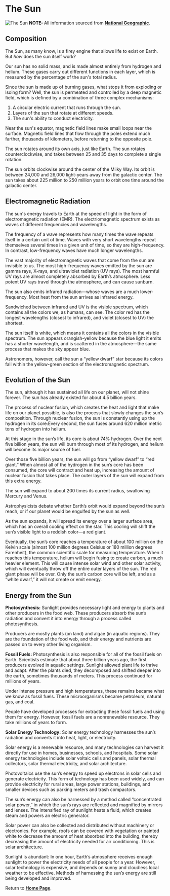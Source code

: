 # The Sun
![The Sun](https://media.nationalgeographic.org/assets/photos/000/290/29094.jpg "The Sun")
**NOTE:** All information sourced from __[National Geographic](https://www.nationalgeographic.org/encyclopedia/sun/)__.

## Composition
The Sun, as many know, is a firey engine that allows life to exist on Earth. But *how* does the sun itself work?

Our sun has no solid mass, and is made almost entirely from hydrogen and helium. These gases carry out different functions in each layer, which is measured by the percentage of the sun's total radius.

Since the sun is made up of burning gases, what stops it from exploding or lsoing form? Well, the sun is permeated and controlled by a deep magnetic field, which is defined by a combination of three complex mechanisms:
1. A circular electric current that runs through the sun.
2. Layers of the sun that rotate at different speeds.
3. The sun's ability to conduct electricity.

Near the sun's equator, magnetic field lines make small loops near the surface. Magnetic field lines that flow through the poles extend much farther, thousands of kilometers, before returning to the opposite pole.

The sun rotates around its own axis, just like Earth. The sun rotates counterclockwise, and takes between 25 and 35 days to complete a single rotation.

The sun orbits clockwise around the center of the Milky Way. Its orbit is between 24,000 and 26,000 light-years away from the galactic center. The sun takes about 225 million to 250 million years to orbit one time around the galactic center.

## Electromagnetic Radiation
The sun's energy travels to Earth at the speed of light in the form of electromagnetic radiation (EMR). The electriomagnetic spectrum exists as waves of different frequencies and wavelengths.

The frequency of a wave represents how many times the wave repeats itself in a certain unit of time. Waves with very short wavelengths repeat themselves several times in a given unit of time, so they are high-frequency. In contrast, low-frequency waves have much longer wavelengths.

The vast majority of electromagnetic waves that come from the sun are invisible to us. The most high-frequency waves emitted by the sun are gamma rays, X-rays, and ultraviolet radiation (UV rays). The most harmful UV rays are almost completely absorbed by Earth’s atmosphere. Less potent UV rays travel through the atmosphere, and can cause sunburn.

The sun also emits infrared radiation—whose waves are a much lower-frequency. Most heat from the sun arrives as infrared energy.

Sandwiched between infrared and UV is the visible spectrum, which contains all the colors we, as humans, can see. The color red has the longest wavelengths (closest to infrared), and violet (closest to UV) the shortest.

The sun itself is white, which means it contains all the colors in the visible spectrum. The sun appears orangish-yellow because the blue light it emits has a shorter wavelength, and is scattered in the atmosphere—the same process that makes the sky appear blue.

Astronomers, however, call the sun a “yellow dwarf” star because its colors fall within the yellow-green section of the electromagnetic spectrum. 

## Evolution of the Sun
The sun, although it has sustained all life on our planet, will not shine forever. The sun has already existed for about 4.5 billion years.

The process of nuclear fusion, which creates the heat and light that make life on our planet possible, is also the process that slowly changes the sun’s composition. Through nuclear fusion, the sun is constantly using up the hydrogen in its core:Every second, the sun fuses around 620 million metric tons of hydrogen into helium.

At this stage in the sun’s life, its core is about 74% hydrogen. Over the next five billion years, the sun will burn through most of its hydrogen, and helium will become its major source of fuel.

Over those five billion years, the sun will go from “yellow dwarf” to “red giant.” When almost all of the hydrogen in the sun’s core has been consumed, the core will contract and heat up, increasing the amount of nuclear fusion that takes place. The outer layers of the sun will expand from this extra energy.

The sun will expand to about 200 times its current radius, swallowing Mercury and Venus.

Astrophysicists debate whether Earth’s orbit would expand beyond the sun’s reach, or if our planet would be engulfed by the sun as well.

As the sun expands, it will spread its energy over a larger surface area, which has an overall cooling effect on the star. This cooling will shift the sun’s visible light to a reddish color—a red giant.

Eventually, the sun’s core reaches a temperature of about 100 million on the Kelvin scale (almost 100 million degrees Celsius or 180 million degrees Farenheit), the common scientific scale for measuring temperature. When it reaches this temperature, helium will begin fusing to create carbon, a much heavier element. This will cause intense solar wind and other solar activity, which will eventually throw off the entire outer layers of the sun. The red giant phase will be over. Only the sun’s carbon core will be left, and as a “white dwarf,” it will not create or emit energy. 

## Energy from the Sun
**Photosynthesis:** Sunlight provides necessary light and energy to plants and other producers in the food web. These producers absorb the sun’s radiation and convert it into energy through a process called photosynthesis. 

Producers are mostly plants (on land) and algae (in aquatic regions). They are the foundation of the food web, and their energy and nutrients are passed on to every other living organism. 

**Fossil Fuels:** Photosynthesis is also responsible for all of the fossil fuels on Earth. Scientists estimate that about three billion years ago, the first producers evolved in aquatic settings. Sunlight allowed plant life to thrive and adapt. After the plants died, they decomposed and shifted deeper into the earth, sometimes thousands of meters. This process continued for millions of years.

Under intense pressure and high temperatures, these remains became what we know as fossil fuels. These microorganisms became petroleum, natural gas, and coal.

People have developed processes for extracting these fossil fuels and using them for energy. However, fossil fuels are a nonrenewable resource. They take millions of years to form.

**Solar Energy Technology:** Solar energy technology harnesses the sun’s radiation and converts it into heat, light, or electricity.

Solar energy is a renewable resource, and many technologies can harvest it directly for use in homes, businesses, schools, and hospitals. Some solar energy technologies include solar voltaic cells and panels, solar thermal collectors, solar thermal electricity, and solar architecture.

Photovoltaics use the sun’s energy to speed up electrons in solar cells and generate electricity. This form of technology has been used widely, and can provide electricity for rural areas, large power stations, buildings, and smaller devices such as parking meters and trash compactors.

The sun’s energy can also be harnessed by a method called “concentrated solar power,” in which the sun’s rays are reflected and magnified by mirrors and lenses. The intensified ray of sunlight heats a fluid, which creates steam and powers an electric generator. 

Solar power can also be collected and distributed without machinery or electronics. For example, roofs can be covered with vegetation or painted white to decrease the amount of heat absorbed into the building, thereby decreasing the amount of electricity needed for air conditioning. This is solar architecture.

Sunlight is abundant: In one hour, Earth’s atmosphere receives enough sunlight to power the electricity needs of all people for a year. However, solar technology is expensive, and depends on sunny and cloudless local weather to be effective. Methods of harnessing the sun’s energy are still being developed and improved.

Return to __[Home Page](README.md)__.